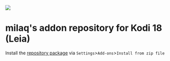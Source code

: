 [![](http://kodi.wiki/images/4/43/Side-by-side-dark-transparent.png)](https://kodi.tv/)

# milaq's addon repository for Kodi 18 (Leia)

Install the <a href="https://github.com/milaq/kodi_repository_milaq/raw/leia/pool/repository.milaq/repository.milaq-2.0.0.zip">repository package</a> via `Settings`>`Add-ons`>`Install from zip file`
